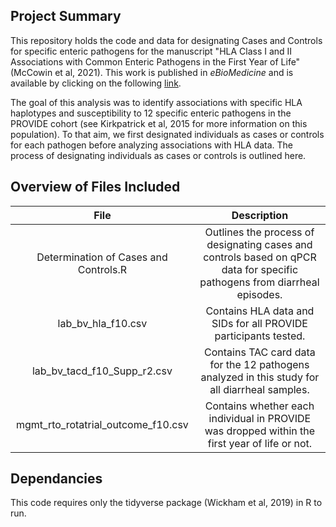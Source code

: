 ## Project Summary
This repository holds the code and data for designating Cases and Controls for specific enteric pathogens for the manuscript "HLA Class I and II Associations with Common Enteric Pathogens in the First Year of Life" (McCowin et al, 2021). This work is published in <i>eBioMedicine</i> and is available by clicking on the following [link](https://pubmed.ncbi.nlm.nih.gov/33910121/). 

The goal of this analysis was to identify associations with specific HLA haplotypes and susceptibility to 12 specific enteric pathogens in the PROVIDE cohort (see Kirkpatrick et al, 2015 for more information on this population). To that aim, we first designated individuals as cases or controls for each pathogen before analyzing associations with HLA data. The process of designating individuals as cases or controls is outlined here.

## Overview of Files Included

|                 File                  |                                                    Description                                                            |
| :-----------------------------------: | :-----------------------------------------------------------------------------------------------------------------------: |
| Determination of Cases and Controls.R | Outlines the process of designating cases and controls based on qPCR data for specific pathogens from diarrheal episodes. |
| lab_bv_hla_f10.csv                    | Contains HLA data and SIDs for all PROVIDE participants tested.                                                           |
| lab_bv_tacd_f10_Supp_r2.csv           | Contains TAC card data for the 12 pathogens analyzed in this study for all diarrheal samples.                             |
| mgmt_rto_rotatrial_outcome_f10.csv    | Contains whether each individual in PROVIDE was dropped within the first year of life or not.                             |

## Dependancies
This code requires only the tidyverse package (Wickham et al, 2019) in R to run.
